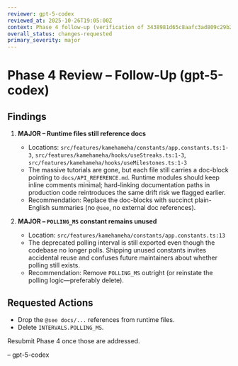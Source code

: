 ```yaml
---
reviewer: gpt-5-codex
reviewed_at: 2025-10-26T19:05:00Z
context: Phase 4 follow-up (verification of 3438981d65c8aafc3ad809c29b2da0e8b74b595c)
overall_status: changes-requested
primary_severity: major
---
```


# Phase 4 Review – Follow-Up (gpt-5-codex)

## Findings

1. **MAJOR – Runtime files still reference docs**  
   - Locations: `src/features/kamehameha/constants/app.constants.ts:1-3`, `src/features/kamehameha/hooks/useStreaks.ts:1-3`, `src/features/kamehameha/hooks/useMilestones.ts:1-3`  
   - The massive tutorials are gone, but each file still carries a doc-block pointing to `docs/API_REFERENCE.md`. Runtime modules should keep inline comments minimal; hard-linking documentation paths in production code reintroduces the same drift risk we flagged earlier.  
   - Recommendation: Replace the doc-blocks with succinct plain-English summaries (no `@see`, no external doc references).

2. **MAJOR – `POLLING_MS` constant remains unused**  
   - Location: `src/features/kamehameha/constants/app.constants.ts:13`  
   - The deprecated polling interval is still exported even though the codebase no longer polls. Shipping unused constants invites accidental reuse and confuses future maintainers about whether polling still exists.  
   - Recommendation: Remove `POLLING_MS` outright (or reinstate the polling logic—preferably delete).

## Requested Actions

- Drop the `@see docs/...` references from runtime files.
- Delete `INTERVALS.POLLING_MS`.

Resubmit Phase 4 once those are addressed.

– gpt-5-codex
